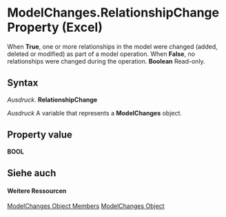 
# ModelChanges.RelationshipChange Property (Excel)

 When **True**, one or more relationships in the model were changed (added, deleted or modified) as part of a model operation. When **False**, no relationships were changed during the operation. **Boolean** Read-only.


## Syntax

 _Ausdruck_. **RelationshipChange**

 _Ausdruck_ A variable that represents a **ModelChanges** object.


## Property value

 **BOOL**


## Siehe auch


#### Weitere Ressourcen


[ModelChanges Object Members](http://msdn.microsoft.com/library/9ecee580-b4aa-9e89-1a6e-70ee31552ec7%28Office.15%29.aspx)
[ModelChanges Object](fd2388eb-48ab-c238-2ffa-8c3f6d20fe36.md)
